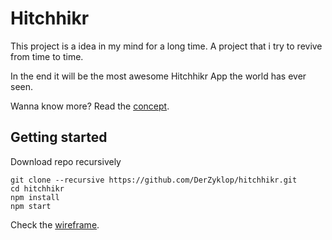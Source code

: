 # Hitchhikr

This project is a idea in my mind for a long time. A project that i try to revive from time to time.

In the end it will be the most awesome Hitchhikr App the world has ever seen.

Wanna know more? Read the [concept](docs/CONCEPT.md).

## Getting started

Download repo recursively

```
git clone --recursive https://github.com/DerZyklop/hitchhikr.git
cd hitchhikr
npm install
npm start
```

Check the [wireframe](wireframe/).
